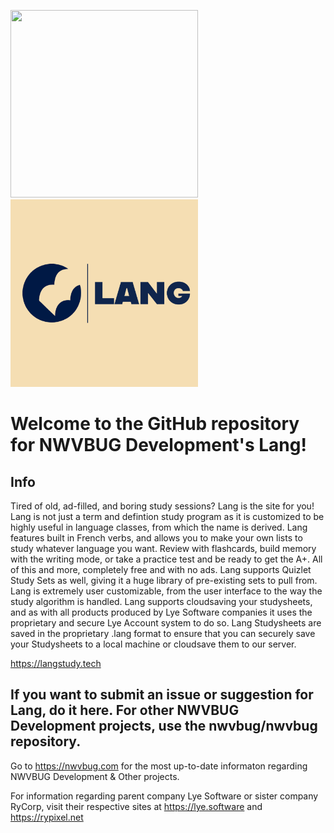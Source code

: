 
<img src="https://github.com/nwvbug/Lang/blob/main/nwvbugpurple.png" width="300" height="300"> <img src="https://github.com/nwvbug/nwvbug-logos/blob/main/Lang%20Logos/RedesLangwBg.png" width="300" height="300">

# Welcome to the GitHub repository for NWVBUG Development's Lang!

## Info
Tired of old, ad-filled, and boring study sessions? Lang is the site for you! Lang is not just a term and defintion study program as it is customized to be highly useful in language classes, from which the name is derived. Lang features built in French verbs, and allows you to make your own lists to study whatever language you want. Review with flashcards, build memory with the writing mode, or take a practice test and be ready to get the A+. All of this and more, completely free and with no ads. Lang supports Quizlet Study Sets as well, giving it a huge library of pre-existing sets to pull from. Lang is extremely user customizable, from the user interface to the way the study algorithm is handled. Lang supports cloudsaving your studysheets, and as with all products produced by Lye Software companies it uses the proprietary and secure Lye Account system to do so. Lang Studysheets are saved in the proprietary .lang format to ensure that you can securely save your Studysheets to a local machine or cloudsave them to our server.

https://langstudy.tech

## If you want to submit an issue or suggestion for Lang, do it here. For other NWVBUG Development projects, use the nwvbug/nwvbug repository. 

Go to https://nwvbug.com for the most up-to-date informaton regarding NWVBUG Development & Other projects.

For information regarding parent company Lye Software or sister company RyCorp, visit their respective sites at https://lye.software and https://rypixel.net



